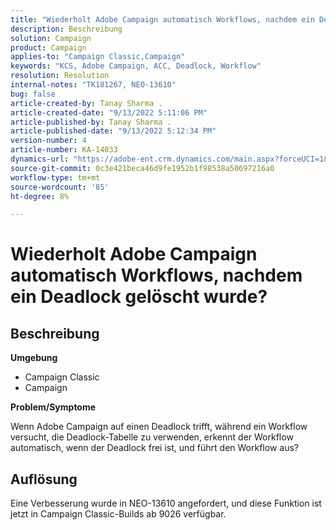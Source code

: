 ```yaml
---
title: "Wiederholt Adobe Campaign automatisch Workflows, nachdem ein Deadlock gelöscht wurde?"
description: Beschreibung
solution: Campaign
product: Campaign
applies-to: "Campaign Classic,Campaign"
keywords: "KCS, Adobe Campaign, ACC, Deadlock, Workflow"
resolution: Resolution
internal-notes: "TK181267, NEO-13610"
bug: false
article-created-by: Tanay Sharma .
article-created-date: "9/13/2022 5:11:06 PM"
article-published-by: Tanay Sharma .
article-published-date: "9/13/2022 5:12:34 PM"
version-number: 4
article-number: KA-14033
dynamics-url: "https://adobe-ent.crm.dynamics.com/main.aspx?forceUCI=1&pagetype=entityrecord&etn=knowledgearticle&id=33c2550b-8733-ed11-9db1-002248086735"
source-git-commit: 0c3e421beca46d9fe1952b1f98538a50697216a0
workflow-type: tm+mt
source-wordcount: '85'
ht-degree: 8%

---
```


# Wiederholt Adobe Campaign automatisch Workflows, nachdem ein Deadlock gelöscht wurde?

## Beschreibung


<b>Umgebung</b>

- Campaign Classic
- Campaign




<b>Problem/Symptome</b>

Wenn Adobe Campaign auf einen Deadlock trifft, während ein Workflow versucht, die Deadlock-Tabelle zu verwenden, erkennt der Workflow automatisch, wenn der Deadlock frei ist, und führt den Workflow aus?

## Auflösung


Eine Verbesserung wurde in NEO-13610 angefordert, und diese Funktion ist jetzt in Campaign Classic-Builds ab 9026 verfügbar.
